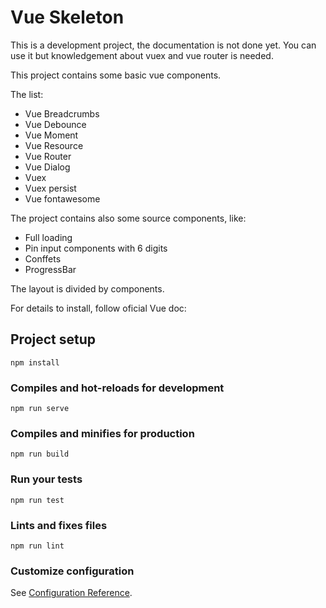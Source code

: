 # Vue Skeleton

This is a development project, the documentation is not done yet. You can use it but knowledgement about vuex and vue router is needed.

This project contains some basic vue components.

The list:

- Vue Breadcrumbs
- Vue Debounce
- Vue Moment
- Vue Resource
- Vue Router
- Vue Dialog
- Vuex
- Vuex persist
- Vue fontawesome

The project contains also some source components, like:

- Full loading
- Pin input components with 6 digits
- Conffets
- ProgressBar

The layout is divided by components.

For details to install, follow oficial Vue doc:

## Project setup
```
npm install
```

### Compiles and hot-reloads for development
```
npm run serve
```

### Compiles and minifies for production
```
npm run build
```

### Run your tests
```
npm run test
```

### Lints and fixes files
```
npm run lint
```

### Customize configuration
See [Configuration Reference](https://cli.vuejs.org/config/).

